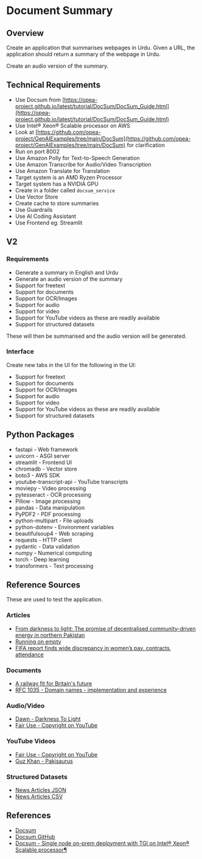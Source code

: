 # Document Summary

## Overview

Create an application that summarises webpages in Urdu. Given a URL, the application should return a summary of the webpage in Urdu.

Create an audio version of the summary.

## Technical Requirements

- Use Docsum from [https://opea-project.github.io/latest/tutorial/DocSum/DocSum_Guide.html](https://opea-project.github.io/latest/tutorial/DocSum/DocSum_Guide.html)
- Use Intel® Xeon® Scalable processor on AWS
- Look at [https://github.com/opea-project/GenAIExamples/tree/main/DocSum](https://github.com/opea-project/GenAIExamples/tree/main/DocSum) for clarification
- Run on port 8002
- Use Amazon Polly for Text-to-Speech Generation
- Use Amazon Transcribe for Audio/Video Transcription
- Use Amazon Translate for Translation
- Target system is an AMD Ryzen Processor
- Target system has a NVIDIA GPU
- Create in a folder called `docsum_service`
- Use Vector Store
- Create cache to store summaries
- Use Guardrails
- Use AI Coding Assistant
- Use Frontend eg. Streamlit

## V2

### Requirements

- Generate a summary in English and Urdu
- Generate an audio version of the summary
- Support for freetext
- Support for documents
- Support for OCR/Images
- Support for audio
- Support for video
- Support for YouTube videos as these are readily available
- Support for structured datasets

These will then be summarised and the audio version will be generated.

### Interface

Create new tabs in the UI for the following in the UI:

- Support for freetext
- Support for documents
- Support for OCR/Images
- Support for audio
- Support for video
- Support for YouTube videos as these are readily available
- Support for structured datasets

## Python Packages

- fastapi - Web framework
- uvicorn - ASGI server
- streamlit - Frontend UI
- chromadb - Vector store
- boto3 - AWS SDK
- youtube-transcript-api - YouTube transcripts
- moviepy - Video processing
- pytesseract - OCR processing
- Pillow - Image processing
- pandas - Data manipulation
- PyPDF2 - PDF processing
- python-multipart - File uploads
- python-dotenv - Environment variables
- beautifulsoup4 - Web scraping
- requests - HTTP client
- pydantic - Data validation
- numpy - Numerical computing
- torch - Deep learning
- transformers - Text processing

## Reference Sources

These are used to test the application.

### Articles
- [From darkness to light: The promise of decentralised community-driven energy in northern Pakistan](https://www.dawn.com/news/1894059/from-darkness-to-light-the-promise-of-decentralised-community-driven-energy-in-northern-pakistan)
- [Running on empty](https://www.dawn.com/news/1899558/running-on-empty)
- [FIFA report finds wide discrepancy in women’s pay, contracts, attendance](https://images.dawn.com/news/1193388/fifa-report-finds-wide-discrepancy-in-womens-pay-contracts-attendance)

### Documents

- [A railway fit for Britain's future
](https://assets.publishing.service.gov.uk/media/67b30e36b56d8b0856c2fd49/a-railway-fit-for-britains-future.pdf)
- [RFC 1035 - Domain names - implementation and experience](https://www.ietf.org/rfc/rfc1035.txt)

### Audio/Video

- [Dawn - Darkness To Light](../sample_data/dawn_darkness_to_light.mp3)
- [Fair Use - Copyright on YouTube](../sample_data/fair_use.mp4)

### YouTube Videos

- [Fair Use - Copyright on YouTube](https://www.youtube.com/watch?v=1PvjRIkwIl8&t=2s&ab_channel=YouTubeCreators)
- [Guz Khan - Pakisaurus](https://www.youtube.com/watch?v=xd4ygI0GHV8&ab_channel=GuzKhanOfficial)

### Structured Datasets

- [News Articles JSON](../sample_data/news_articles.csv)
- [News Articles CSV](../sample_data/news_articles.csv)


## References

- [Docsum](https://opea-project.github.io/latest/tutorial/DocSum/DocSum_Guide.html)
- [Docsum GitHub](https://github.com/opea-project/GenAIExamples/tree/main/DocSum)
- [Docsum - Single node on-prem deployment with TGI on Intel® Xeon® Scalable processor¶](https://opea-project.github.io/latest/tutorial/DocSum/deploy/xeon.html)